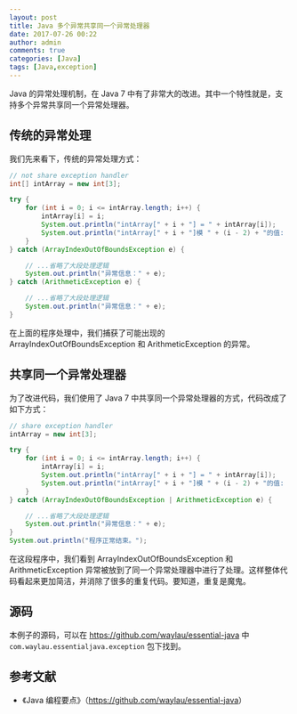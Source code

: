 ```yaml
---
layout: post
title: Java 多个异常共享同一个异常处理器
date: 2017-07-26 00:22
author: admin
comments: true
categories: [Java]
tags: [Java,exception]
---
```


Java 的异常处理机制，在 Java 7 中有了非常大的改进。其中一个特性就是，支持多个异常共享同一个异常处理器。

<!-- more -->

## 传统的异常处理

我们先来看下，传统的异常处理方式：

```java
// not share exception handler
int[] intArray = new int[3];

try {
	for (int i = 0; i <= intArray.length; i++) {
		intArray[i] = i;
		System.out.println("intArray[" + i + "] = " + intArray[i]);
		System.out.println("intArray[" + i + "]模 " + (i - 2) + "的值:  " + intArray[i] % (i - 2));
	}
} catch (ArrayIndexOutOfBoundsException e) {

	// ...省略了大段处理逻辑
	System.out.println("异常信息：" + e);
} catch (ArithmeticException e) {

	// ...省略了大段处理逻辑
	System.out.println("异常信息：" + e);
}
```

在上面的程序处理中，我们捕获了可能出现的 ArrayIndexOutOfBoundsException 和 ArithmeticException 的异常。

## 共享同一个异常处理器

为了改进代码，我们使用了 Java 7 中共享同一个异常处理器的方式，代码改成了如下方式：

```java
// share exception handler
intArray = new int[3];

try {
	for (int i = 0; i <= intArray.length; i++) {
		intArray[i] = i;
		System.out.println("intArray[" + i + "] = " + intArray[i]);
		System.out.println("intArray[" + i + "]模 " + (i - 2) + "的值:  " + intArray[i] % (i - 2));
	}
} catch (ArrayIndexOutOfBoundsException | ArithmeticException e) {

	// ...省略了大段处理逻辑
	System.out.println("异常信息：" + e);
}  
System.out.println("程序正常结束。");
```

在这段程序中，我们看到  ArrayIndexOutOfBoundsException 和 ArithmeticException 异常被放到了同一个异常处理器中进行了处理。这样整体代码看起来更加简洁，并消除了很多的重复代码。要知道，重复是魔鬼。


## 源码

本例子的源码，可以在 <https://github.com/waylau/essential-java> 中 `com.waylau.essentialjava.exception` 包下找到。

## 参考文献

* 《Java 编程要点》（<https://github.com/waylau/essential-java>）



